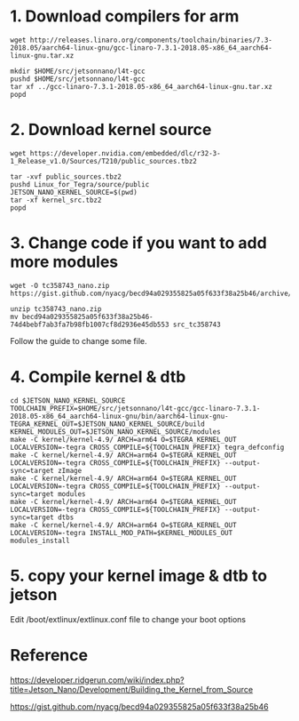 # 1. Download compilers for arm
```
wget http://releases.linaro.org/components/toolchain/binaries/7.3-2018.05/aarch64-linux-gnu/gcc-linaro-7.3.1-2018.05-x86_64_aarch64-linux-gnu.tar.xz

mkdir $HOME/src/jetsonnano/l4t-gcc
pushd $HOME/src/jetsonnano/l4t-gcc
tar xf ../gcc-linaro-7.3.1-2018.05-x86_64_aarch64-linux-gnu.tar.xz
popd
```

# 2. Download kernel source
```
wget https://developer.nvidia.com/embedded/dlc/r32-3-1_Release_v1.0/Sources/T210/public_sources.tbz2

tar -xvf public_sources.tbz2
pushd Linux_for_Tegra/source/public
JETSON_NANO_KERNEL_SOURCE=$(pwd)
tar -xf kernel_src.tbz2
popd
```

# 3. Change code if you want to add more modules

```
wget -O tc358743_nano.zip https://gist.github.com/nyacg/becd94a029355825a05f633f38a25b46/archive/74d4bebf7ab3fa7b98fb1007cf8d2936e45db553.zip

unzip tc358743_nano.zip
mv becd94a029355825a05f633f38a25b46-74d4bebf7ab3fa7b98fb1007cf8d2936e45db553 src_tc358743
```

Follow the guide to change some file.

# 4. Compile kernel & dtb

```
cd $JETSON_NANO_KERNEL_SOURCE
TOOLCHAIN_PREFIX=$HOME/src/jetsonnano/l4t-gcc/gcc-linaro-7.3.1-2018.05-x86_64_aarch64-linux-gnu/bin/aarch64-linux-gnu-
TEGRA_KERNEL_OUT=$JETSON_NANO_KERNEL_SOURCE/build
KERNEL_MODULES_OUT=$JETSON_NANO_KERNEL_SOURCE/modules
make -C kernel/kernel-4.9/ ARCH=arm64 O=$TEGRA_KERNEL_OUT LOCALVERSION=-tegra CROSS_COMPILE=${TOOLCHAIN_PREFIX} tegra_defconfig
make -C kernel/kernel-4.9/ ARCH=arm64 O=$TEGRA_KERNEL_OUT LOCALVERSION=-tegra CROSS_COMPILE=${TOOLCHAIN_PREFIX} --output-sync=target zImage
make -C kernel/kernel-4.9/ ARCH=arm64 O=$TEGRA_KERNEL_OUT LOCALVERSION=-tegra CROSS_COMPILE=${TOOLCHAIN_PREFIX} --output-sync=target modules
make -C kernel/kernel-4.9/ ARCH=arm64 O=$TEGRA_KERNEL_OUT LOCALVERSION=-tegra CROSS_COMPILE=${TOOLCHAIN_PREFIX} --output-sync=target dtbs
make -C kernel/kernel-4.9/ ARCH=arm64 O=$TEGRA_KERNEL_OUT LOCALVERSION=-tegra INSTALL_MOD_PATH=$KERNEL_MODULES_OUT modules_install
```

# 5. copy your kernel image & dtb to jetson
Edit /boot/extlinux/extlinux.conf file to change your boot options

# Reference
https://developer.ridgerun.com/wiki/index.php?title=Jetson_Nano/Development/Building_the_Kernel_from_Source

https://gist.github.com/nyacg/becd94a029355825a05f633f38a25b46